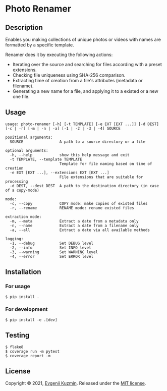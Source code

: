 # Photo Renamer

## Description
Enables you making collections of unique photos or videos with names are formatted by a specific template.

Renamer does it by executing the following actions:
- Iterating over the source and searching for files according with a preset extensions.
- Checking file uniqueness using SHA-256 comparison.
- Extracting time of creation from a file's attributes (metadata or filename).
- Generating a new name for a file, and applying it to a existed or a new one file.

## Usage
```
usage: photo-renamer [-h] [-t TEMPLATE] [-e EXT [EXT ...]] [-d DEST] [-c | -r] [-m | -n | -a] [-1 | -2 | -3 | -4] SOURCE

positional arguments:
  SOURCE                A path to a source directory or a file

optional arguments:
  -h, --help            show this help message and exit
  -t TEMPLATE, --template TEMPLATE
                        Template for file naming based on time of creation
  -e EXT [EXT ...], --extensions EXT [EXT ...]
                        File extensions that are suitable for processing
  -d DEST, --dest DEST  A path to the destination directory (in case of a copy-mode)

mode:
  -c, --copy            COPY mode: make copies of existed files
  -r, --rename          RENAME mode: rename existed files

extraction mode:
  -m, --meta            Extract a date from a metadata only
  -n, --name            Extract a date from a filename only
  -a, --all             Extract a date via all available methods

logging:
  -1, --debug           Set DEBUG level
  -2, --info            Set INFO level
  -3, --warning         Set WARNING level
  -4, --error           Set ERROR level
```

## Installation
### For usage
    $ pip install .

### For development
    $ pip install -e .[dev]


## Testing
    $ flake8
    $ coverage run -m pytest
    $ coverage report -m


## License
Copyright © 2021, [Evgenii Kuzmin](mailto:evgeniy.a.kuzmin@gmail.com).
Released under the [MIT license](LICENSE).
